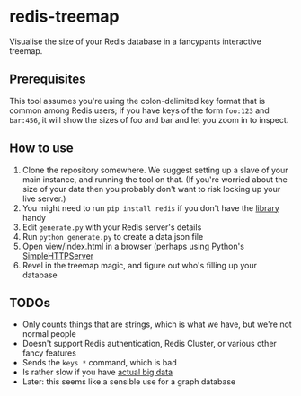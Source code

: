 # redis-treemap

Visualise the size of your Redis database in a fancypants interactive treemap.

## Prerequisites

This tool assumes you're using the colon-delimited key format that is common among Redis users; if you have keys of the form `foo:123` and `bar:456`, it will show the sizes of foo and bar and let you zoom in to inspect.

## How to use

1. Clone the repository somewhere. We suggest setting up a slave of your main instance, and running the tool on that. (If you're worried about the size of your data then you probably don't want to risk locking up your live server.)
2. You might need to run `pip install redis` if you don't have the [library](https://pypi.python.org/pypi/redis/) handy
3. Edit `generate.py` with your Redis server's details
4. Run `python generate.py` to create a data.json file
5. Open view/index.html in a browser (perhaps using Python's [SimpleHTTPServer](https://docs.python.org/2/library/simplehttpserver.html)
6. Revel in the treemap magic, and figure out who's filling up your database

## TODOs

* Only counts things that are strings, which is what we have, but we're not normal people
* Doesn't support Redis authentication, Redis Cluster, or various other fancy features
* Sends the `keys *` command, which is bad
* Is rather slow if you have [actual big data](https://twitter.com/wtrsld/status/424272437929205760)
* Later: this seems like a sensible use for a graph database
